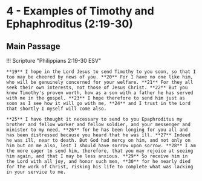 # 4 - Examples of Timothy and Ephaphroditus (2:19-30)

## Main Passage

!!! Scripture "Philippians 2:19-30 ESV"

    **19** I hope in the Lord Jesus to send Timothy to you soon, so that I too may be cheered by news of you. **20** For I have no one like him, who will be genuinely concerned for your welfare. **21** For they all seek their own interests, not those of Jesus Christ. **22** But you know Timothy's proven worth, how as a son with a father he has served with me in the gospel. **23** I hope therefore to send him just as soon as I see how it will go with me, **24** and I trust in the Lord that shortly I myself will come also.  

    **25** I have thought it necessary to send to you Epaphroditus my brother and fellow worker and fellow soldier, and your messenger and minister to my need, **26** for he has been longing for you all and has been distressed because you heard that he was ill. **27** Indeed he was ill, near to death. But God had mercy on him, and not only on him but on me also, lest I should have sorrow upon sorrow. **28** I am the more eager to send him, therefore, that you may rejoice at seeing him again, and that I may be less anxious. **29** So receive him in the Lord with all joy, and honor such men, **30** for he nearly died for the work of Christ, risking his life to complete what was lacking in your service to me.